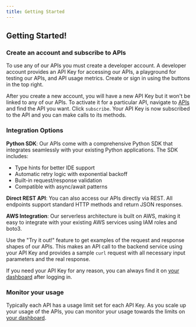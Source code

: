 ```yaml
---
title: Getting Started
---
```


## Getting Started!

### Create an account and subscribe to APIs

To use any of our APIs you must create a developer account. A developer account provides an API Key for accessing our APIs, a playground for testing our APIs, and API usage metrics. Create or sign in using the buttons in the top right.

After you create a new account, you will have a new API Key but it won't be linked to any of our APIs. To activate it for a particular API, navigate to [APIs](/apis) and find the API you want. Click `subscribe`. Your API Key is now subscribed to the API and you can make calls to its methods.

### Integration Options

**Python SDK**: Our APIs come with a comprehensive Python SDK that integrates seamlessly with your existing Python applications. The SDK includes:
- Type hints for better IDE support
- Automatic retry logic with exponential backoff
- Built-in request/response validation
- Compatible with async/await patterns

**Direct REST API**: You can also access our APIs directly via REST. All endpoints support standard HTTP methods and return JSON responses.

**AWS Integration**: Our serverless architecture is built on AWS, making it easy to integrate with your existing AWS services using IAM roles and boto3.

Use the "Try it out!" feature to get examples of the request and response shapes of our APIs. This makes an API call to the backend service using your API Key and provides a sample `curl` request with all necessary input parameters and the real response.

If you need your API Key for any reason, you can always find it on [your dashboard](/dashboard) after logging in.

### Monitor your usage

Typically each API has a usage limit set for each API Key. As you scale up your usage of the APIs, you can monitor your usage towards the limits on [your dashboard](/dashboard).